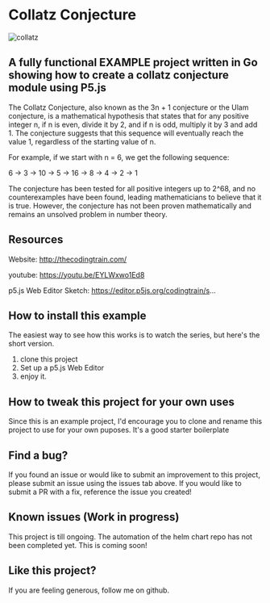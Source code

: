 # Collatz Conjecture

![collatz](https://user-images.githubusercontent.com/61039787/222319202-9179d8e0-617d-4a09-82ce-9193b07fc8fb.jpg)


## A fully functional EXAMPLE project written in Go showing how to create a collatz conjecture module using P5.js

The Collatz Conjecture, also known as the 3n + 1 conjecture or the Ulam conjecture, is a mathematical hypothesis that states that for any positive integer n, if n is even, divide it by 2, and if n is odd, multiply it by 3 and add 1. The conjecture suggests that this sequence will eventually reach the value 1, regardless of the starting value of n.

For example, if we start with n = 6, we get the following sequence:

6 → 3 → 10 → 5 → 16 → 8 → 4 → 2 → 1

The conjecture has been tested for all positive integers up to 2^68, and no counterexamples have been found, leading mathematicians to believe that it is true. However, the conjecture has not been proven mathematically and remains an unsolved problem in number theory.

## Resources
Website: http://thecodingtrain.com/

youtube: https://youtu.be/EYLWxwo1Ed8

p5.js Web Editor Sketch: https://editor.p5js.org/codingtrain/s...

## How to install this example 

The easiest way to see how this works is to watch the series, but here's the short version.

1. clone this project
2. Set up a p5.js Web Editor
3. enjoy it.

## How to tweak this project for your own uses

Since this is an example project, I'd encourage you to clone and rename this project to use for your own puposes. It's a good starter boilerplate

## Find a bug?

If you found an issue or would like to submit an improvement to this project, please submit an issue using the issues tab above. If you would like to submit a PR with a fix, reference the issue you created!

## Known issues (Work in progress)

This project is till ongoing. The automation of the helm chart repo has not been completed yet. This is coming soon!

## Like this project?

If you are feeling generous, follow me on github.

